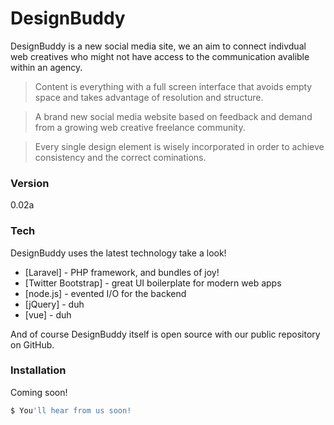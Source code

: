 # DesignBuddy

DesignBuddy is a new social media site, we an aim to connect indivdual web creatives who might not have access to the communication avalible within an agency. 



> Content is everything with a full screen interface that avoids empty space and takes advantage of resolution and structure.


> A brand new social media website based on feedback and demand from a growing web creative freelance community.

> Every single design element is wisely incorporated in order to achieve consistency and the correct cominations.

### Version
0.02a

### Tech

DesignBuddy uses the latest technology take a look!

* [Laravel] - PHP framework, and bundles of joy!
* [Twitter Bootstrap] - great UI boilerplate for modern web apps
* [node.js] - evented I/O for the backend
* [jQuery] - duh
*  [vue] - duh

And of course DesignBuddy itself is open source with our public repository on GitHub.

### Installation

Coming soon!

```sh
$ You'll hear from us soon!
```
